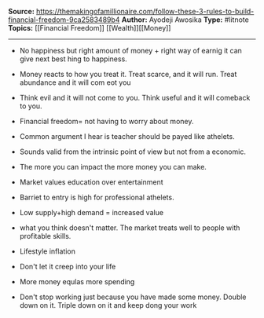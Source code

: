 ---
---
**Source:** https://themakingofamillionaire.com/follow-these-3-rules-to-build-financial-freedom-9ca2583489b4
**Author:** Ayodeji Awosika
**Type:** #litnote 
**Topics:** [[Financial Freedom]] [[Wealth]][[Money]]

----
- No happiness but right amount of money + right way of earnig it can give next best hing to happiness.
- Money reacts to how you treat it. Treat scarce, and it will run. Treat abundance and it will com eot you
- Think evil and it will not come to you. Think useful and it will comeback to you.
- Financial freedom= not having to worry about money.


- Common argument I hear is teacher should be payed like athelets.
- Sounds valid from the intrinsic point of view but not from a economic. 
- The more you can impact the more money you can make. 
- Market values education over entertainment
- Barriet to entry is high for professional athelets.
- Low supply+high demand = increased value
- what you think doesn't matter. The market treats well to people with profitable skills.


- Lifestyle inflation
- Don't let it creep into your life
- More money equlas more spending
- Don't stop working just because you have made some money. Double down on it. Triple down on it and keep dong your work